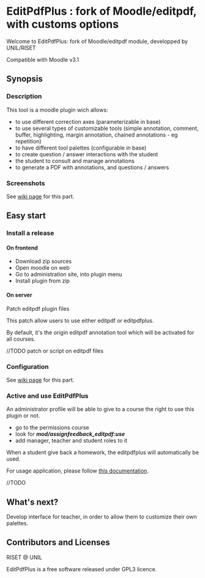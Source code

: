 # EditPdfPlus : fork of Moodle/editpdf, with customs options
Welcome to EditPdfPlus: fork of Moodle/editpdf module, developped by UNIL/RISET

Compatible with Moodle v3.1

## Synopsis
### Description
This tool is a moodle plugin wich allows:
- to use different correction axes (parameterizable in base)
- to use several types of customizable tools (simple annotation, comment, buffer, highlighting, margin annotation, chained annotations - eg repetition)
- to have different tool palettes (configurable in base)
- to create question / answer interactions with the student
- the student to consult and manage annotations
- to generate a PDF with annotations, and questions / answers

### Screenshots
See <a href="https://gitlabriset.unil.ch/Marion.Chardon/editpdfplus/wikis/home">wiki page</a> for this part.

## Easy start
### Install a release
#### On frontend
- Download zip sources
- Open moodle on web
- Go to administration site, into plugin menu
- Install plugin from zip


#### On server
Patch editpdf plugin files

This patch allow users to use either editpdf or editpdfplus.

By default, it's the origin editpdf annotation tool which will be activated for all courses.

//TODO patch or script on editpdf files


### Configuration
See <a href="https://gitlabriset.unil.ch/Marion.Chardon/editpdfplus/wikis/configuration">wiki page</a> for this part.

### Active and use EditPdfPlus
An administrator profile will be able to give to a course the right to use this plugin or not.
- go to the permissions course
- look for ***mod/assignfeedback_editpdf:use***
- add manager, teacher and student roles to it

When a student give back a homework, the editpdfplus will automatically be used.

For usage application, please follow <a href="https://gitlabriset.unil.ch/Marion.Chardon/editpdfplus/wikis/user-guide">this documentation</a>.

//TODO

## What's next?
Develop interface for teacher, in order to allow them to customize their own palettes.

## Contributors and Licenses
RISET @ UNIL

EditPdfPlus is a free software released under GPL3 licence.